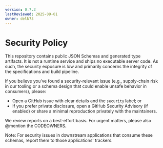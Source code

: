 ```yaml
---
version: 0.7.3
lastReviewed: 2025-09-01
owner: delk73
---
```


# Security Policy

This repository contains public JSON Schemas and generated type artifacts. It is not a
runtime service and ships no executable server code. As such, the security exposure is
low and primarily concerns the integrity of the specifications and build pipeline.

If you believe you've found a security-relevant issue (e.g., supply-chain risk in our
tooling or a schema design that could enable unsafe behavior in consumers), please:

- Open a GitHub issue with clear details and the `security` label; or
- If you prefer private disclosure, open a GitHub Security Advisory (if enabled) or
  share a minimal reproduction privately with the maintainers.

We review reports on a best-effort basis. For urgent matters, please also @mention the
CODEOWNERS.

Note: For security issues in downstream applications that consume these schemas, report
them to those applications' trackers.

